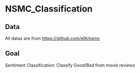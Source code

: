 # NSMC_Classification


## Data
All datas are from https://github.com/e9t/nsmc

## Goal
Sentiment Classification: Classify Good/Bad from movie reviews
